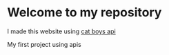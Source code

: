 <h1>Welcome to my repository</h1>
<p>I made this website using <a href="https://catboys.com/api">cat boys api</a></p>
<p>My first project using apis</p>